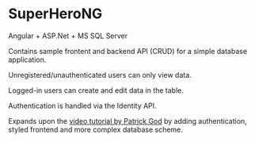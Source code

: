 # SuperHeroNG
Angular + ASP.Net + MS SQL Server

Contains sample frontent and backend API (CRUD) for a simple database application.

Unregistered/unauthenticated users can only view data.

Logged-in users can create and edit data in the table.

Authentication is handled via the Identity API.

Expands upon the [video tutorial by Patrick God](https://www.youtube.com/watch?v=dtthbiP3SE0) by adding authentication, styled frontend and more complex database scheme.